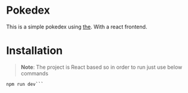 
# Pokedex


This is a simple pokedex using [the](https://pokeapi.co/). With a react frontend.

# Installation

> **Note**: The project is React based so in order to run just use below commands


```shell
npm run dev```

